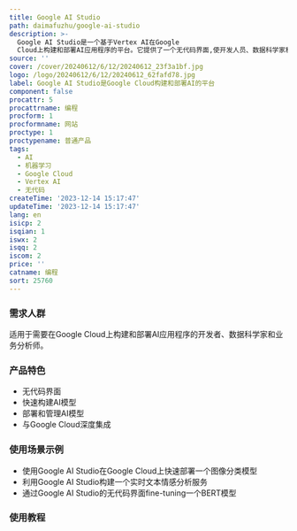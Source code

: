 ```yaml
---
title: Google AI Studio
path: daimafuzhu/google-ai-studio
description: >-
  Google AI Studio是一个基于Vertex AI在Google
  Cloud上构建和部署AI应用程序的平台。它提供了一个无代码界面,使开发人员、数据科学家和业务分析师能够快速构建、部署和管理AI模型。
source: ''
cover: /cover/20240612/6/12/20240612_23f3a1bf.jpg
logo: /logo/20240612/6/12/20240612_62fafd78.jpg
label: Google AI Studio是Google Cloud构建和部署AI的平台
component: false
procattr: 5
procattrname: 编程
procform: 1
procformname: 网站
proctype: 1
proctypename: 普通产品
tags:
  - AI
  - 机器学习
  - Google Cloud
  - Vertex AI
  - 无代码
createTime: '2023-12-14 15:17:47'
updateTime: '2023-12-14 15:17:47'
lang: en
isicp: 2
isqian: 1
iswx: 2
isqq: 2
iscom: 2
price: ''
catname: 编程
sort: 25760
---
```




### 需求人群
适用于需要在Google Cloud上构建和部署AI应用程序的开发者、数据科学家和业务分析师。

### 产品特色
- 无代码界面
- 快速构建AI模型
- 部署和管理AI模型
- 与Google Cloud深度集成

### 使用场景示例
- 使用Google AI Studio在Google Cloud上快速部署一个图像分类模型
- 利用Google AI Studio构建一个实时文本情感分析服务
- 通过Google AI Studio的无代码界面fine-tuning一个BERT模型

### 使用教程


  
